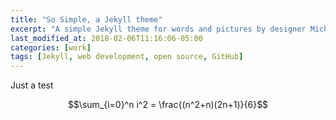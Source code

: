 ```yaml
---
title: "So Simple, a Jekyll theme"
excerpt: "A simple Jekyll theme for words and pictures by designer Michael Rose."
last_modified_at: 2018-02-06T11:16:06-05:00
categories: [work]
tags: [Jekyll, web development, open source, GitHub]
---
```


Just a test

$$\sum_{i=0}^n i^2 = \frac{(n^2+n)(2n+1)}{6}$$
